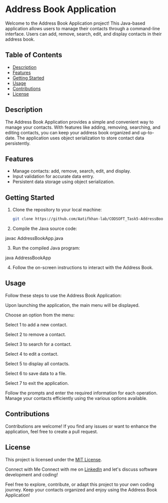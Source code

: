 # Address Book Application

Welcome to the Address Book Application project! This Java-based application allows users to manage their contacts through a command-line interface. Users can add, remove, search, edit, and display contacts in their address book.

## Table of Contents

- [Description](#description)
- [Features](#features)
- [Getting Started](#getting-started)
- [Usage](#usage)
- [Contributions](#contributions)
- [License](#license)

## Description

The Address Book Application provides a simple and convenient way to manage your contacts. With features like adding, removing, searching, and editing contacts, you can keep your address book organized and up-to-date. The application uses object serialization to store contact data persistently.

## Features

- Manage contacts: add, remove, search, edit, and display.
- Input validation for accurate data entry.
- Persistent data storage using object serialization.

## Getting Started

1. Clone the repository to your local machine:

   ```sh
   git clone https://github.com/Aatifkhan-lab/CODSOFT_Task5-AddressBookSystem.git

2. Compile the Java source code:

javac AddressBookApp.java

3. Run the compiled Java program:

java AddressBookApp

4. Follow the on-screen instructions to interact with the Address Book.

## Usage
Follow these steps to use the Address Book Application:

Upon launching the application, the main menu will be displayed.

Choose an option from the menu:

Select 1 to add a new contact.

Select 2 to remove a contact.

Select 3 to search for a contact.

Select 4 to edit a contact.

Select 5 to display all contacts.

Select 6 to save data to a file.

Select 7 to exit the application.

Follow the prompts and enter the required information for each operation.
Manage your contacts efficiently using the various options available.

## Contributions
Contributions are welcome! If you find any issues or want to enhance the application, feel free to create a pull request.

## License
This project is licensed under the [MIT License](LICENSE).

Connect with Me
Connect with me on [LinkedIn](https://www.linkedin.com/in/aatif-khan-a24282227) and let's discuss software development and coding!

Feel free to explore, contribute, or adapt this project to your own coding journey. Keep your contacts organized and enjoy using the Address Book Application!
